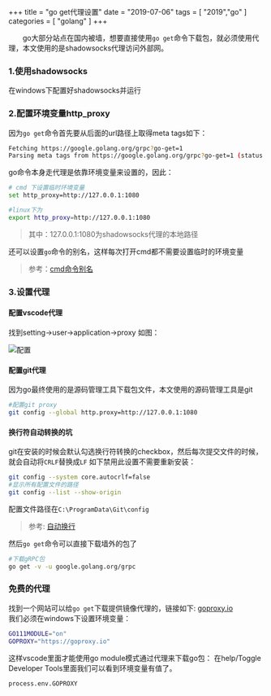 +++
title = "go get代理设置"
date = "2019-07-06"
tags = [ "2019","go" ]
categories = [ "golang" ]
+++

　　go大部分站点在国内被墙，想要直接使用`go get`命令下载包，就必须使用代理，本文使用的是shadowsocks代理访问外部网。
<!--more-->
### 1.使用shadowsocks

在windows下配置好shadowsocks并运行

### 2.配置环境变量http_proxy

因为`go get`命令首先要从后面的url路径上取得meta tags如下：

```bash
Fetching https://google.golang.org/grpc?go-get=1
Parsing meta tags from https://google.golang.org/grpc?go-get=1 (status code 200)
```

go命令本身走代理是依靠环境变量来设置的，因此：

```bash
# cmd 下设置临时环境变量
set http_proxy=http://127.0.0.1:1080

#linux下为
export http_proxy=http://127.0.0.1:1080
```
>其中：127.0.0.1:1080为shadowsocks代理的本地路径

还可以设置`go`命令的别名，这样每次打开cmd都不需要设置临时的环境变量
>参考：[cmd命令别名](https://gerrywp.github.io/iblog/windows/cmdalias.html '点我访问')

### 3.设置代理

#### 配置vscode代理

找到setting->user->application->proxy 如图：

![配置](../../pictures/QQ20190706132230.png '点我访问')

#### 配置git代理
因为go最终使用的是源码管理工具下载包文件，本文使用的源码管理工具是git

```bash
#配置git proxy
git config --global http.proxy=http://127.0.0.1:1080
```
#### 换行符自动转换的坑
git在安装的时候会默认勾选换行符转换的checkbox，然后每次提交文件的时候，就会自动将`CRLF`替换成`LF`
如下禁用此设置不需要重新安装：

```bash
git config --system core.autocrlf=false
#显示所有配置文件的路径
git config --list --show-origin
```
配置文件路径在`C:\ProgramData\Git\config`
>参考: [自动换行](https://github.com/cssmagic/blog/issues/22 "点我访问")

然后`go get`命令可以直接下载墙外的包了

```bash
#下载gRPC包
go get -v -u google.golang.org/grpc
```

### 免费的代理

找到一个网站可以给`go get`下载提供镜像代理的，链接如下:
[goproxy.io](https://goproxy.io "点我访问")  
我们必须在windows下设置环境变量：

```bash
GO111MODULE="on"
GOPROXY="https://goproxy.io"
```

这样vscode里面才能使用go module模式通过代理来下载go包：
在help/Toggle Developer Tools里面我们可以看到环境变量有值了。

```bash
process.env.GOPROXY
```